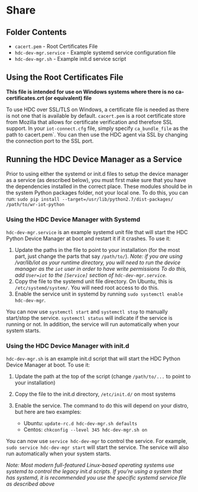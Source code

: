 # Share
## Folder Contents
 * `cacert.pem` - Root Certificates File
 * `hdc-dev-mgr.service` - Example systemd service configuration file
 * `hdc-dev-mgr.sh` - Example init.d service script

## Using the Root Certificates File
 **This file is intended for use on Windows systems where there is no
 ca-certificates.crt (or equivalent) file**

 To use HDC over SSL/TLS on Windows, a certificate file is needed as there is
 not one that is available by default. `cacert.pem` is a root certificate store
 from Mozilla that allows for certificate verification and therefore SSL
 support. In your `iot-connect.cfg` file, simply specify `ca_bundle_file` as the path to cacert.pem`. You can then use the HDC agent via SSL by changing the
 connection port to the SSL port.

## Running the HDC Device Manager as a Service
Prior to using either the systemd or init.d files to setup the device manager
as a service (as described below), you must first make sure that you have the
dependencies installed in the correct place. These modules should be in the
system Python packages folder, not your local one. To do this, you can run:
`sudo pip install --target=/usr/lib/python2.7/dist-packages/ /path/to/wr-iot-python`

### Using the HDC Device Manager with Systemd
 `hdc-dev-mgr.service` is an example systemd unit file that will start the HDC
 Python Device Manager at boot and restart it if it crashes. To use it:
 
 1. Update the paths in the file to point to your installation (for the most
    part, just change the parts that say `/path/to/`). *Note: if you are using
    /var/lib/iot as your runtime directory, you will need to run the device
    manager as the `iot` user in order to have write permissions To do this, 
    add `User=iot` to the `[Service]` section of `hdc-dev-mgr.service`.*
 2. Copy the file to the systemd unit file directory. On Ubuntu, this is
    `/etc/systemd/system/`. You will need root access to do this.
 3. Enable the service unit in systemd by running
    `sudo systemctl enable hdc-dev-mgr`.

 You can now use `systemctl start` and `systemctl stop` to manually start/stop
 the service. `systemctl status` will indicate if the service is running or not.
 In addition, the service will run automatically when your system starts.

### Using the HDC Device Manager with init.d
 `hdc-dev-mgr.sh` is an example init.d script that will start the HDC Python
 Device Manager at boot. To use it:
 
 1. Update the path at the top of the script (change `/path/to/...` to
    point to your installation)
 2. Copy the file to the init.d directory, `/etc/init.d/` on most systems
 3. Enable the service. The command to do this will depend on your distro,
    but here are two examples:

    * Ubuntu: `update-rc.d hdc-dev-mgr.sh defaults`
    * Centos:  `chkconfig --level 345 hdc-dev-mgr.sh on`

 You can now use `service hdc-dev-mgr` to control the service. For example,
 `sudo service hdc-dev-mgr start` will start the service. The service will also
 run automatically when your system starts.

 *Note: Most modern full-featured Linux-based operating systems use systemd to
 control the legacy init.d scripts. If you're using a system that has systemd,
 it is recommended you use the specific systemd service file as described above*